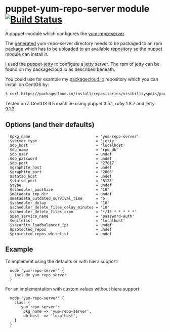 # puppet-yum-repo-server module [![Build Status](https://travis-ci.org/visibilityspots/puppet-yum_repo_server.svg)](https://travis-ci.org/visibilityspots/puppet-yum_repo_server)

A puppet-module which configures the [yum-repo-server](https://github.com/ImmobilienScout24/yum-repo-server)

The [generated](https://github.com/ImmobilienScout24/yum-repo-server#production-usage) yum-repo-server directory needs to be packaged to an rpm package which has to be uploaded to an available repository so the puppet module can install it.

I used the [puppet-jetty](https://github.com/visibilityspots/puppet-jetty) to configure a [jetty](http://www.eclipse.org/jetty/) server. The rpm of jetty can be found on my packagecloud.io as described beneath.

You could use for example my [packagecloud.io](https://packagecloud.io/visibilityspots/packages) repository which you can install on CentOS by:

```bash
$ curl https://packagecloud.io/install/repositories/visibilityspots/packages/script.rpm | sudo bash
```

Tested on a CentOS 6.5 machine using puppet 3.5.1, ruby 1.8.7 and jetty 9.1.3

## Options (and their defaults)

```puppet
  $pkg_name                             = 'yum-repo-server'
  $server_type                          = 'jetty'
  $db_host                              = 'localhost'
  $db_name                              = 'rpm_db'
  $db_user                              = undef
  $db_password                          = undef
  $db_port                              = '27017'
  $graphite_host                        = undef
  $graphite_port                        = '2003'
  $statsd_host                          = undef
  $statsd_port                          = '8125'
  $type                                 = undef
  $scheduler_poolSize                   = '10'
  $metadata_tmp_dir                     = undef
  $metadata_outdated_survival_time      = '5'
  $scheduler_delay                      = '10'
  $scheduler_delete_files_delay_minutes = '10'
  $scheduler_delete_files_cron          = '*/15 * * * * *'
  $pam_service_name                     = 'password-auth'
  $whitelist                            = 'localhost'
  $security_loadbalancer_ips            = undef
  $protected_repos                      = undef
  $protected_repos_whitelist            = undef
```

## Example

To implement using the defaults or with hiera support:

```puppet
  node 'yum-repo-server' {
    include yum_repo_server
  }
```

For an implementation with custom values without hiera support:

```puppet
  node 'yum-repo-server' {
    class {
      'yum_repo_server':
        pkg_name => 'yum-repo-server',
        db_host  => 'localhost',
    }
  }
```
